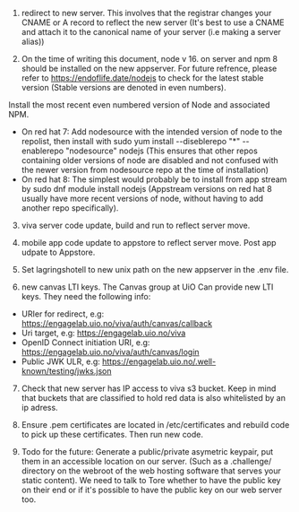 
1) redirect to new server. This involves that the registrar changes your CNAME or A record to reflect the new server (It's best to use a CNAME and attach it to the canonical name of your server (i.e making a server alias))

2) On the time of writing this document, node v 16. on server and npm 8 should be installed on the new appserver. For future refrence, please refer to https://endoflife.date/nodejs to check for the latest stable version (Stable versions are denoted in even numbers). 

Install the most recent even numbered version of Node and associated NPM. 

- On red hat 7: Add nodesource with the intended version of node to the repolist, then install with sudo yum install --diseblerepo "*" --enablerepo "nodesource" nodejs
(This ensures that other repos containing older versions of node are disabled and not confused with the newer version from nodesource repo at the time of installation)
- On red hat 8: The simplest would probably be to install from app stream by sudo dnf module install nodejs (Appstream versions on red hat 8 usually have more recent versions of node, without having to add another repo specifically). 

3) viva server code update, build and run to reflect server move. 

4) mobile app code update to appstore to reflect server move. Post app udpate to Appstore. 

5) Set lagringshotell to new unix path on the new appserver in the .env file. 

6) new canvas LTI keys. The Canvas group at UiO Can provide new LTI keys. 
They need the following info:

- URIer for redirect, e.g: https://engagelab.uio.no/viva/auth/canvas/callback
- Uri target, e.g: https://engagelab.uio.no/viva
- OpenID Connect initiation URI, e.g: https://engagelab.uio.no/viva/auth/canvas/login
- Public JWK ULR, e.g: https://engagelab.uio.no/.well-known/testing/jwks.json

7) Check that new server has IP access to viva s3 bucket. Keep in mind that buckets that are classified to hold red data is also whitelisted by an ip adress. 

8) Ensure .pem certificates are located in /etc/certificates and rebuild code to pick up these certificates. Then run new code. 

9) Todo for the future: Generate a public/private asymetric keypair, put them in an accessible location on our server. (Such as a .challenge/ directory on the webroot of the web hosting software that serves your static content). We need to talk to Tore whether to have the public key on their end or if it's possible to have the public key on our web server too. 